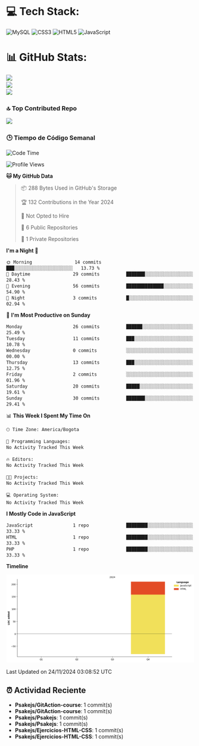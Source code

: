 
# 💻 Tech Stack:
![MySQL](https://img.shields.io/badge/mysql-4479A1.svg?style=plastic&logo=mysql&logoColor=white) ![CSS3](https://img.shields.io/badge/css3-%231572B6.svg?style=plastic&logo=css3&logoColor=white) ![HTML5](https://img.shields.io/badge/html5-%23E34F26.svg?style=plastic&logo=html5&logoColor=white) ![JavaScript](https://img.shields.io/badge/javascript-%23323330.svg?style=plastic&logo=javascript&logoColor=%23F7DF1E)

# 📊 GitHub Stats:
![](https://github-readme-stats.vercel.app/api?username=Psakejs&theme=shadow_blue&hide_border=false&include_all_commits=true&count_private=true)<br/>
![](https://github-readme-streak-stats.herokuapp.com/?user=Psakejs&theme=shadow_blue&hide_border=false)<br/>
![](https://github-readme-stats.vercel.app/api/top-langs/?username=Psakejs&theme=shadow_blue&hide_border=false&include_all_commits=true&count_private=true&layout=compact)

### 🔝 Top Contributed Repo
![](https://github-contributor-stats.vercel.app/api?username=Psakejs&limit=5&theme=shadow_blue&combine_all_yearly_contributions=true)


### 🕒 Tiempo de Código Semanal
<!--START_SECTION:waka-->
![Code Time](http://img.shields.io/badge/Code%20Time-0%20secs-blue)

![Profile Views](http://img.shields.io/badge/Profile%20Views-27-blue)

**🐱 My GitHub Data** 

> 📦 288 Bytes Used in GitHub's Storage 
 > 
> 🏆 132 Contributions in the Year 2024
 > 
> 🚫 Not Opted to Hire
 > 
> 📜 6 Public Repositories 
 > 
> 🔑 1 Private Repositories 
 > 
**I'm a Night 🦉** 

```text
🌞 Morning                14 commits          ███░░░░░░░░░░░░░░░░░░░░░░   13.73 % 
🌆 Daytime                29 commits          ███████░░░░░░░░░░░░░░░░░░   28.43 % 
🌃 Evening                56 commits          ██████████████░░░░░░░░░░░   54.90 % 
🌙 Night                  3 commits           █░░░░░░░░░░░░░░░░░░░░░░░░   02.94 % 
```
📅 **I'm Most Productive on Sunday** 

```text
Monday                   26 commits          ██████░░░░░░░░░░░░░░░░░░░   25.49 % 
Tuesday                  11 commits          ███░░░░░░░░░░░░░░░░░░░░░░   10.78 % 
Wednesday                0 commits           ░░░░░░░░░░░░░░░░░░░░░░░░░   00.00 % 
Thursday                 13 commits          ███░░░░░░░░░░░░░░░░░░░░░░   12.75 % 
Friday                   2 commits           ░░░░░░░░░░░░░░░░░░░░░░░░░   01.96 % 
Saturday                 20 commits          █████░░░░░░░░░░░░░░░░░░░░   19.61 % 
Sunday                   30 commits          ███████░░░░░░░░░░░░░░░░░░   29.41 % 
```


📊 **This Week I Spent My Time On** 

```text
🕑︎ Time Zone: America/Bogota

💬 Programming Languages: 
No Activity Tracked This Week

🔥 Editors: 
No Activity Tracked This Week

🐱‍💻 Projects: 
No Activity Tracked This Week

💻 Operating System: 
No Activity Tracked This Week
```

**I Mostly Code in JavaScript** 

```text
JavaScript               1 repo              ████████░░░░░░░░░░░░░░░░░   33.33 % 
HTML                     1 repo              ████████░░░░░░░░░░░░░░░░░   33.33 % 
PHP                      1 repo              ████████░░░░░░░░░░░░░░░░░   33.33 % 
```



**Timeline**

![Lines of Code chart](https://raw.githubusercontent.com/Psakejs/Psakejs/main/assets/bar_graph.png)


 Last Updated on 24/11/2024 03:08:52 UTC
<!--END_SECTION:waka-->

































































































































































































































































































































































































































































































































































































































































## ⏰ Actividad Reciente
- **Psakejs/GitAction-course**: 1 commit(s)
- **Psakejs/GitAction-course**: 1 commit(s)
- **Psakejs/Psakejs**: 1 commit(s)
- **Psakejs/Psakejs**: 1 commit(s)
- **Psakejs/Ejercicios-HTML-CSS**: 1 commit(s)
- **Psakejs/Ejercicios-HTML-CSS**: 1 commit(s)
